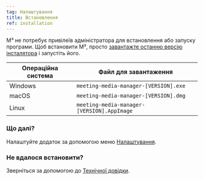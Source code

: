 ```yaml
---
tag: Налаштування
title: Встановлення
ref: installation
---
```


M³ не потребує привілеїв адміністратора для встановлення або запуску програми. Щоб встановити M³, просто [завантажте останню версію інсталятора]({{site.github}}/releases/latest) і запустіть його.

| Операційна система | Файл для завантаження |
| --- | --- |
| Windows | `meeting-media-manager-[VERSION].exe` |
| macOS | `meeting-media-manager-[VERSION].dmg` |
| Linux | `meeting-media-manager-[VERSION].AppImage` |

### Що далі?

Налаштуйте додаток за допомогою меню [Налаштування]({{page.lang}}/#configuration).

### Не вдалося встановити?

Зверніться за допомогою до [Технічної довідки]({{page.lang}}/#usage-notes).
